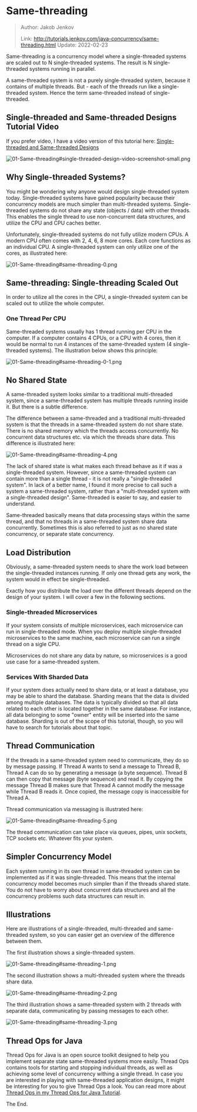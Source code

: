 # Same-threading

> Author: Jakob Jenkov
>
> Link: http://tutorials.jenkov.com/java-concurrency/same-threading.html  Update: 2022-02-23

Same-threading is a concurrency model where a single-threaded systems are scaled out to N single-threaded systems. The result is N single-threaded systems running in parallel.

A same-threaded system is not a purely single-threaded system, because it contains of multiple threads. But - each of the threads run like a single-threaded system. Hence the term same-threaded instead of single-threaded.

## Single-threaded and Same-threaded Designs Tutorial Video

If you prefer video, I have a video version of this tutorial here: [Single-threaded and Same-threaded Designs](https://www.youtube.com/watch?v=QrYIOs1dA3M&list=PLL8woMHwr36EDxjUoCzboZjedsnhLP1j4&index=21)

![01-Same-threading#single-threaded-design-video-screenshot-small.png](http://tutorials.jenkov.com/images/java-concurrency/single-threaded-design-video-screenshot-small.png)

## Why Single-threaded Systems?

You might be wondering why anyone would design single-threaded system today. Single-threaded systems have gained popularity because their concurrency models are much simpler than multi-threaded systems. Single-threaded systems do not share any state (objects / data) with other threads. This enables the single thread to use non-concurrent data structures, and utilize the CPU and CPU caches better.

Unfortunately, single-threaded systems do not fully utilize modern CPUs. A modern CPU often comes with 2, 4, 6, 8 more cores. Each core functions as an individual CPU. A single-threaded system can only utilize one of the cores, as illustrated here:

![01-Same-threading#same-threading-0.png](http://tutorials.jenkov.com/images/java-concurrency/same-threading-0.png)

## Same-threading: Single-threading Scaled Out

In order to utilize all the cores in the CPU, a single-threaded system can be scaled out to utilize the whole computer.

### One Thread Per CPU

Same-threaded systems usually has 1 thread running per CPU in the computer. If a computer contains 4 CPUs, or a CPU with 4 cores, then it would be normal to run 4 instances of the same-threaded system (4 single-threaded systems). The illustration below shows this principle:

![01-Same-threading#same-threading-0-1.png](http://tutorials.jenkov.com/images/java-concurrency/same-threading-0-1.png)

## No Shared State

A same-threaded system looks similar to a traditional multi-threaded system, since a same-threaded system has multiple threads running inside it. But there is a subtle difference.

The difference between a same-threaded and a traditional multi-threaded system is that the threads in a same-threaded system do not share state. There is no shared memory which the threads access concurrently. No concurrent data structures etc. via which the threads share data. This difference is illustrated here:

![01-Same-threading#same-threading-4.png](http://tutorials.jenkov.com/images/java-concurrency/same-threading-4.png)

The lack of shared state is what makes each thread behave as it if was a single-threaded system. However, since a same-threaded system can contain more than a single thread - it is not really a "single-threaded system". In lack of a better name, I found it more precise to call such a system a same-threaded system, rather than a "multi-threaded system with a single-threaded design". Same-threaded is easier to say, and easier to understand.

Same-threaded basically means that data processing stays within the same thread, and that no threads in a same-threaded system share data concurrently. Sometimes this is also referred to just as no shared state concurrency, or separate state concurrency.

## Load Distribution

Obviously, a same-threaded system needs to share the work load between the single-threaded instances running. If only one thread gets any work, the system would in effect be single-threaded.

Exactly how you distribute the load over the different threads depend on the design of your system. I will cover a few in the following sections.

### Single-threaded Microservices

If your system consists of multiple microservices, each microservice can run in single-threaded mode. When you deploy multiple single-threaded microservices to the same machine, each microservice can run a single thread on a sigle CPU.

Microservices do not share any data by nature, so microservices is a good use case for a same-threaded system.

### Services With Sharded Data

If your system does actually need to share data, or at least a database, you may be able to shard the database. Sharding means that the data is divided among multiple databases. The data is typically divided so that all data related to each other is located together in the same database. For instance, all data belonging to some "owner" entity will be inserted into the same database. Sharding is out of the scope of this tutorial, though, so you will have to search for tutorials about that topic.

## Thread Communication

If the threads in a same-threaded system need to communicate, they do so by message passing. If Thread A wants to send a message to Thread B, Thread A can do so by generating a message (a byte sequence). Thread B can then copy that message (byte sequence) and read it. By copying the message Thread B makes sure that Thread A cannot modify the message while Thread B reads it. Once copied, the message copy is inaccessible for Thread A.

Thread communication via messaging is illustrated here:

![01-Same-threading#same-threading-5.png](http://tutorials.jenkov.com/images/java-concurrency/same-threading-5.png)

The thread communication can take place via queues, pipes, unix sockets, TCP sockets etc. Whatever fits your system.

## Simpler Concurrency Model

Each system running in its own thread in same-threaded system can be implemented as if it was single-threaded. This means that the internal concurrency model becomes much simpler than if the threads shared state. You do not have to worry about concurrent data structures and all the concurrency problems such data structures can result in.

## Illustrations

Here are illustrations of a single-threaded, multi-threaded and same-threaded system, so you can easier get an overview of the difference between them.

The first illustration shows a single-threaded system.

![01-Same-threading#same-threading-1.png](http://tutorials.jenkov.com/images/java-concurrency/same-threading-1.png)

The second illustration shows a multi-threaded system where the threads share data.

![01-Same-threading#same-threading-2.png](http://tutorials.jenkov.com/images/java-concurrency/same-threading-2.png)

The third illustration shows a same-threaded system with 2 threads with separate data, communicating by passing messages to each other.

![01-Same-threading#same-threading-3.png](http://tutorials.jenkov.com/images/java-concurrency/same-threading-3.png)

## Thread Ops for Java

Thread Ops for Java is an open source toolkit designed to help you implement separate state same-threaded systems more easily. Thread Ops contains tools for starting and stopping individual threads, as well as achieving some level of concurrency withing a single thread. In case you are interested in playing with same-threaded application designs, it might be interesting for you to give Thread Ops a look. You can read more about [Thread Ops in my Thread Ops for Java Tutorial](http://tutorials.jenkov.com/thread-ops-java/index.html).

The End.

